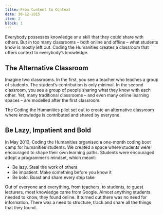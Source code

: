 ```yaml
---
title: From Content to Context
date: 30-12-2015
item: 2
block: 1
---
```

Everybody possesses knowledge or a skill that they could share with others. But in too many classrooms – both online and offline – what students know is mostly left out. Coding the Humanities creates a classroom that offers context to everybody’s knowledge.

## The Alternative Classroom

Imagine two classrooms. In the first, you see a teacher who teaches a group of students. The student’s contribution is only minimal. In the second classroom, you see a group of people sharing what they know with each other. Yet, many traditional classrooms – and even many online learning spaces – are modelled after the first classroom. 

The Coding the Humanities pilot set out to create an alternative classroom where knowledge is contributed and shared by everyone. 

## Be Lazy, Impatient and Bold

In May 2013, Coding the Humanities organised a one-month coding boot camp for humanities students. We created a space where students were encouraged to shape their own learning paths. Students were encouraged adopt a programmer’s mindset, which meant: 

- Be lazy. Steal the work of others
- Be impatient. Make something before you know it 
- Be bold. Boast and share every step take 

Out of everyone and everything, from teachers, to students, to guest lecturers, most knowledge came from Google. Almost anything students needed to know, they found online. It turned out there was no need for information. There was a need to structure, track and share all the things that they found.